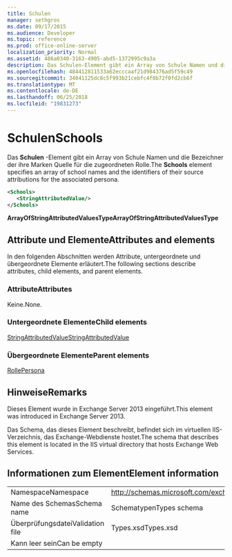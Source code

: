 ```yaml
---
title: Schulen
manager: sethgros
ms.date: 09/17/2015
ms.audience: Developer
ms.topic: reference
ms.prod: office-online-server
localization_priority: Normal
ms.assetid: 486a0340-3163-4905-abd5-1372995c9a3a
description: Das Schulen-Element gibt ein Array von Schule Namen und die Bezeichner der ihre Marken Quelle für die zugeordneten Rolle.
ms.openlocfilehash: 484412811533a62ecccaaf21d984376ad5f59c49
ms.sourcegitcommit: 34041125dc8c5f993b21cebfc4f8b72f0fd2cb6f
ms.translationtype: MT
ms.contentlocale: de-DE
ms.lasthandoff: 06/25/2018
ms.locfileid: "19831273"
---
```

# <a name="schools"></a><span data-ttu-id="ec171-103">Schulen</span><span class="sxs-lookup"><span data-stu-id="ec171-103">Schools</span></span>

<span data-ttu-id="ec171-104">Das **Schulen** -Element gibt ein Array von Schule Namen und die Bezeichner der ihre Marken Quelle für die zugeordneten Rolle.</span><span class="sxs-lookup"><span data-stu-id="ec171-104">The **Schools** element specifies an array of school names and the identifiers of their source attributions for the associated persona.</span></span> 
  
```XML
<Schools>
   <StringAttributedValue/>
</Schools>
```

 <span data-ttu-id="ec171-105">**ArrayOfStringAttributedValuesType**</span><span class="sxs-lookup"><span data-stu-id="ec171-105">**ArrayOfStringAttributedValuesType**</span></span>
## <a name="attributes-and-elements"></a><span data-ttu-id="ec171-106">Attribute und Elemente</span><span class="sxs-lookup"><span data-stu-id="ec171-106">Attributes and elements</span></span>

<span data-ttu-id="ec171-107">In den folgenden Abschnitten werden Attribute, untergeordnete und übergeordnete Elemente erläutert.</span><span class="sxs-lookup"><span data-stu-id="ec171-107">The following sections describe attributes, child elements, and parent elements.</span></span>
  
### <a name="attributes"></a><span data-ttu-id="ec171-108">Attribute</span><span class="sxs-lookup"><span data-stu-id="ec171-108">Attributes</span></span>

<span data-ttu-id="ec171-109">Keine.</span><span class="sxs-lookup"><span data-stu-id="ec171-109">None.</span></span>
  
### <a name="child-elements"></a><span data-ttu-id="ec171-110">Untergeordnete Elemente</span><span class="sxs-lookup"><span data-stu-id="ec171-110">Child elements</span></span>

[<span data-ttu-id="ec171-111">StringAttributedValue</span><span class="sxs-lookup"><span data-stu-id="ec171-111">StringAttributedValue</span></span>](stringattributedvalue.md)
  
### <a name="parent-elements"></a><span data-ttu-id="ec171-112">Übergeordnete Elemente</span><span class="sxs-lookup"><span data-stu-id="ec171-112">Parent elements</span></span>

[<span data-ttu-id="ec171-113">Rolle</span><span class="sxs-lookup"><span data-stu-id="ec171-113">Persona</span></span>](persona.md)
  
## <a name="remarks"></a><span data-ttu-id="ec171-114">Hinweise</span><span class="sxs-lookup"><span data-stu-id="ec171-114">Remarks</span></span>

<span data-ttu-id="ec171-115">Dieses Element wurde in Exchange Server 2013 eingeführt.</span><span class="sxs-lookup"><span data-stu-id="ec171-115">This element was introduced in Exchange Server 2013.</span></span>
  
<span data-ttu-id="ec171-116">Das Schema, das dieses Element beschreibt, befindet sich im virtuellen IIS-Verzeichnis, das Exchange-Webdienste hostet.</span><span class="sxs-lookup"><span data-stu-id="ec171-116">The schema that describes this element is located in the IIS virtual directory that hosts Exchange Web Services.</span></span>
  
## <a name="element-information"></a><span data-ttu-id="ec171-117">Informationen zum Element</span><span class="sxs-lookup"><span data-stu-id="ec171-117">Element information</span></span>

|||
|:-----|:-----|
|<span data-ttu-id="ec171-118">Namespace</span><span class="sxs-lookup"><span data-stu-id="ec171-118">Namespace</span></span>  <br/> |http://schemas.microsoft.com/exchange/services/2006/types  <br/> |
|<span data-ttu-id="ec171-119">Name des Schemas</span><span class="sxs-lookup"><span data-stu-id="ec171-119">Schema name</span></span>  <br/> |<span data-ttu-id="ec171-120">Schematypen</span><span class="sxs-lookup"><span data-stu-id="ec171-120">Types schema</span></span>  <br/> |
|<span data-ttu-id="ec171-121">Überprüfungsdatei</span><span class="sxs-lookup"><span data-stu-id="ec171-121">Validation file</span></span>  <br/> |<span data-ttu-id="ec171-122">Types.xsd</span><span class="sxs-lookup"><span data-stu-id="ec171-122">Types.xsd</span></span>  <br/> |
|<span data-ttu-id="ec171-123">Kann leer sein</span><span class="sxs-lookup"><span data-stu-id="ec171-123">Can be empty</span></span>  <br/> ||
   

